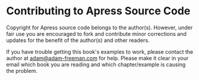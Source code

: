 # Contributing to Apress Source Code

Copyright for Apress source code belongs to the author(s). However, under fair use you are encouraged to fork and contribute minor corrections and updates for the benefit of the author(s) and other readers.

If you have trouble getting this book's examples to work, please contact the author at adam@adam-freeman.com for help. Please make it clear in your email which book you are reading and which chapter/example is causing the problem.